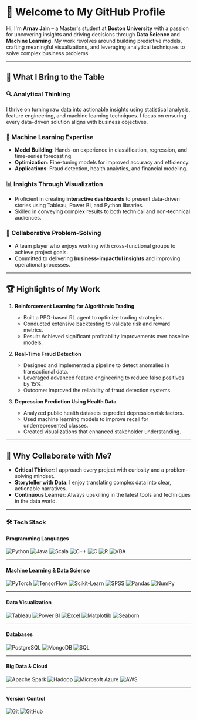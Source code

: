 # 👋 Welcome to My GitHub Profile

Hi, I'm **Arnav Jain** – a Master's student at **Boston University** with a passion for uncovering insights and driving decisions through **Data Science** and **Machine Learning**. My work revolves around building predictive models, crafting meaningful visualizations, and leveraging analytical techniques to solve complex business problems.

---

## 🚀 **What I Bring to the Table**

### **🔍 Analytical Thinking**
I thrive on turning raw data into actionable insights using statistical analysis, feature engineering, and machine learning techniques. I focus on ensuring every data-driven solution aligns with business objectives.

### **🤖 Machine Learning Expertise**
- **Model Building**: Hands-on experience in classification, regression, and time-series forecasting.
- **Optimization**: Fine-tuning models for improved accuracy and efficiency.
- **Applications**: Fraud detection, health analytics, and financial modeling.

### **📊 Insights Through Visualization**
- Proficient in creating **interactive dashboards** to present data-driven stories using Tableau, Power BI, and Python libraries.
- Skilled in conveying complex results to both technical and non-technical audiences.

### **🌟 Collaborative Problem-Solving**
- A team player who enjoys working with cross-functional groups to achieve project goals.
- Committed to delivering **business-impactful insights** and improving operational processes.

---

## 🏆 **Highlights of My Work**
1. **Reinforcement Learning for Algorithmic Trading**  
   - Built a PPO-based RL agent to optimize trading strategies.  
   - Conducted extensive backtesting to validate risk and reward metrics.  
   - Result: Achieved significant profitability improvements over baseline models.

2. **Real-Time Fraud Detection**  
   - Designed and implemented a pipeline to detect anomalies in transactional data.  
   - Leveraged advanced feature engineering to reduce false positives by 15%.  
   - Outcome: Improved the reliability of fraud detection systems.

3. **Depression Prediction Using Health Data**  
   - Analyzed public health datasets to predict depression risk factors.  
   - Used machine learning models to improve recall for underrepresented classes.  
   - Created visualizations that enhanced stakeholder understanding.

---

## 🌟 **Why Collaborate with Me?**
- **Critical Thinker**: I approach every project with curiosity and a problem-solving mindset.
- **Storyteller with Data**: I enjoy translating complex data into clear, actionable narratives.
- **Continuous Learner**: Always upskilling in the latest tools and techniques in the data world.

---


### **🛠️ Tech Stack**

#### **Programming Languages**  
![Python](https://img.shields.io/badge/Python-3776AB?style=for-the-badge&logo=python&logoColor=white) ![Java](https://img.shields.io/badge/Java-007396?style=for-the-badge&logo=java&logoColor=white) ![Scala](https://img.shields.io/badge/Scala-DC322F?style=for-the-badge&logo=scala&logoColor=white) ![C++](https://img.shields.io/badge/C++-00599C?style=for-the-badge&logo=cplusplus&logoColor=white) ![C](https://img.shields.io/badge/C-A8B9CC?style=for-the-badge&logo=c&logoColor=white) ![R](https://img.shields.io/badge/R-276DC3?style=for-the-badge&logo=r&logoColor=white) ![VBA](https://img.shields.io/badge/VBA-217346?style=for-the-badge&logo=microsoftoffice&logoColor=white)  

---

#### **Machine Learning & Data Science**  
![PyTorch](https://img.shields.io/badge/PyTorch-EE4C2C?style=for-the-badge&logo=pytorch&logoColor=white) ![TensorFlow](https://img.shields.io/badge/TensorFlow-FF6F00?style=for-the-badge&logo=tensorflow&logoColor=white) ![Scikit-Learn](https://img.shields.io/badge/Scikit--Learn-F7931E?style=for-the-badge&logo=scikit-learn&logoColor=white) ![SPSS](https://img.shields.io/badge/SPSS-0033A0?style=for-the-badge&logo=ibm&logoColor=white) ![Pandas](https://img.shields.io/badge/Pandas-150458?style=for-the-badge&logo=pandas&logoColor=white) ![NumPy](https://img.shields.io/badge/NumPy-013243?style=for-the-badge&logo=numpy&logoColor=white)  

---

#### **Data Visualization**  
![Tableau](https://img.shields.io/badge/Tableau-E97627?style=for-the-badge&logo=tableau&logoColor=white) ![Power BI](https://img.shields.io/badge/Power%20BI-F2C811?style=for-the-badge&logo=power-bi&logoColor=white) ![Excel](https://img.shields.io/badge/Microsoft%20Excel-217346?style=for-the-badge&logo=microsoftexcel&logoColor=white) ![Matplotlib](https://img.shields.io/badge/Matplotlib-13A9C9?style=for-the-badge&logo=python&logoColor=white) ![Seaborn](https://img.shields.io/badge/Seaborn-3776AB?style=for-the-badge&logo=python&logoColor=white)  

---

#### **Databases**  
![PostgreSQL](https://img.shields.io/badge/PostgreSQL-316192?style=for-the-badge&logo=postgresql&logoColor=white) ![MongoDB](https://img.shields.io/badge/MongoDB-47A248?style=for-the-badge&logo=mongodb&logoColor=white) ![SQL](https://img.shields.io/badge/SQL-003B57?style=for-the-badge&logo=postgresql&logoColor=white)  

---

#### **Big Data & Cloud**  
![Apache Spark](https://img.shields.io/badge/Apache%20Spark-E25A1C?style=for-the-badge&logo=apachespark&logoColor=white) ![Hadoop](https://img.shields.io/badge/Hadoop-66CCFF?style=for-the-badge&logo=apachehadoop&logoColor=white) ![Microsoft Azure](https://img.shields.io/badge/Microsoft%20Azure-0078D4?style=for-the-badge&logo=microsoftazure&logoColor=white) ![AWS](https://img.shields.io/badge/AWS-FF9900?style=for-the-badge&logo=amazonaws&logoColor=white)  

---

#### **Version Control**  
![Git](https://img.shields.io/badge/Git-F05032?style=for-the-badge&logo=git&logoColor=white) ![GitHub](https://img.shields.io/badge/GitHub-181717?style=for-the-badge&logo=github&logoColor=white)
